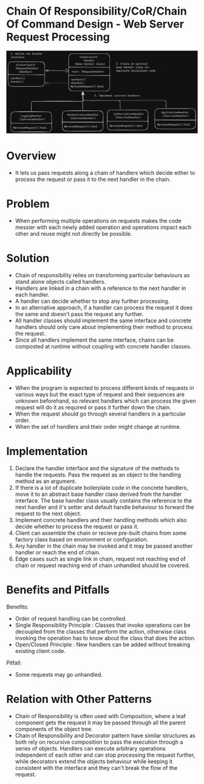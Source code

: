 # Chain Of Responsibility/CoR/Chain Of Command Design - Web Server Request Processing
![Chain Of Responsibility Pattern](ChainOfResponsibility.png)

# Overview
- It lets us pass requests along a chain of handlers which decide either to process the request or pass it to the next handler in the chain.

# Problem
- When performing multiple operations on requests makes the code messier with each newly added operation and operations impact each other and reuse might not directly be possible.

# Solution
- Chain of responsibility relies on transforming particular behaviours as stand alone objects called handlers.
- Handlers are linked in a chain with a reference to the next handler in each handler.
- A handler can decide whether to stop any further processing.
- In an alternative approach, if a handler can process the request it does the same and doesn't pass the request any further.
- All handler classes should implement the same interface and concrete handlers should only care about implementing their method to process the request.
- Since all handlers implement the same interface, chains can be composted at runtime without coupling with concrete handler classes.

# Applicability
- When the program is expected to process different kinds of requests in various ways but the exact type of request and their sequences are unknown beforehand, so relevant handlers which can process the given request will do it as required or pass it further down the chain.
- When the request should go through several handlers in a particular order.
- When the set of handlers and their order might change at runtime.

# Implementation
1. Declare the handler interface and the signature of the methods to handle the requests. Pass the request as an object to the handling method as an argument.
2. If there is a lot of duplicate boilerplate code in the concrete handlers, move it to an abstract base handler class derived from the handler interface. The base handler class usually contains the reference to the next handler and it's setter and default handle behaviour to forward the request to the next object.
3. Implement concrete handlers and their handling methods which also decide whether to process the request or pass it.
4. Client can assemble the chain or recieve pre-built chains from some factory class based on environment or configuration.
5. Any handler in the chain may be invoked and it may be passed another handler or reach the end of chain.
6. Edge cases such as single link in chain, request not reaching end of chain or request reaching end of chain unhandled should be covered.

# Benefits and Pitfalls
Benefits:
- Order of request handling can be controlled.
- Single Responsibility Principle : Classes that invoke operations can be decoupled from the classes that perform the action, otherwise class invoking the operation has to know about the class that does the action.
- Open/Closed Principle : New handlers can be added without breaking existing client code.

Pitfall:
- Some requests may go unhandled.

# Relation with Other Patterns
- Chain of Responsibility is often used with Composition, where a leaf component gets the request it may be passed through all the parent components of the object tree.
- Chain of Responsibility and Decorator pattern have similar structures as both rely on recursive composition to pass the execution through a series of objects. Handlers can execute arbitrary operations independent of each other and can stop processing the request further, while decorators extend the objects behaviour while keeping it consistent with the interface and they can't break the flow of the request.